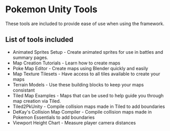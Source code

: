 # Pokemon Unity Tools

These tools are included to provide ease of use when using the framework.

## List of tools included

* Animated Sprites Setup - Create animated sprites for use in battles and summary pages.
* Map Creation Tutorials - Learn how to create maps
* Poke Map Editor - Create maps using Blender quickly and easily
* Map Texture Tilesets - Have access to all tiles available to create your maps
* Terrain Models - Use these building blocks to keep your maps consistant
* Tiled Map Examples - Maps that can be used to help guide you through map creation via Tiled.
* Tiled2PkUnity - Compile collision maps made in Tiled to add boundaries
* DeKay's Collision Map Compiler - Compile collision maps made in Pokemon Essentials to add boundaries
* Viewport Height Chart - Measure player camera distances
